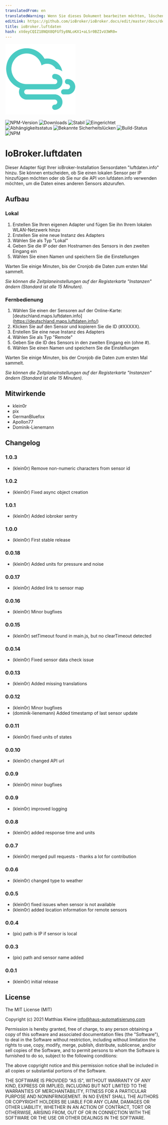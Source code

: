 ```yaml
---
translatedFrom: en
translatedWarning: Wenn Sie dieses Dokument bearbeiten möchten, löschen Sie bitte das Feld "translationsFrom". Andernfalls wird dieses Dokument automatisch erneut übersetzt
editLink: https://github.com/ioBroker/ioBroker.docs/edit/master/docs/de/adapterref/iobroker.luftdaten/README.md
title: ioBroker.luftdaten
hash: xVdeyCQIZ18NQX8QFGf5y8NLoKX1+aLSr0BZIvU3WR0=
---
```

![Logo](../../../en/adapterref/iobroker.luftdaten/admin/luftdaten.png)

![NPM-Version](http://img.shields.io/npm/v/iobroker.luftdaten.svg)
![Downloads](https://img.shields.io/npm/dm/iobroker.luftdaten.svg)
![Stabil](http://iobroker.live/badges/luftdaten-stable.svg)
![Eingerichtet](http://iobroker.live/badges/luftdaten-installed.svg)
![Abhängigkeitsstatus](https://img.shields.io/david/klein0r/iobroker.luftdaten.svg)
![Bekannte Sicherheitslücken](https://snyk.io/test/github/klein0r/ioBroker.luftdaten/badge.svg)
![Build-Status](http://img.shields.io/travis/klein0r/ioBroker.luftdaten.svg)
![NPM](https://nodei.co/npm/iobroker.luftdaten.png?downloads=true)

# IoBroker.luftdaten
Dieser Adapter fügt Ihrer ioBroker-Installation Sensordaten "luftdaten.info" hinzu.
Sie können entscheiden, ob Sie einen lokalen Sensor per IP hinzufügen möchten oder ob Sie nur die API von lufdaten.info verwenden möchten, um die Daten eines anderen Sensors abzurufen.

## Aufbau
### Lokal
1. Erstellen Sie Ihren eigenen Adapter und fügen Sie ihn Ihrem lokalen WLAN-Netzwerk hinzu
2. Erstellen Sie eine neue Instanz des Adapters
3. Wählen Sie als Typ "Lokal"
4. Geben Sie die IP oder den Hostnamen des Sensors in den zweiten Eingang ein
5. Wählen Sie einen Namen und speichern Sie die Einstellungen

Warten Sie einige Minuten, bis der Cronjob die Daten zum ersten Mal sammelt.

*Sie können die Zeitplaneinstellungen auf der Registerkarte "Instanzen" ändern (Standard ist alle 15 Minuten).*

### Fernbedienung
1. Wählen Sie einen der Sensoren auf der Online-Karte: [deutschland.maps.luftdaten.info] (https://deutschland.maps.luftdaten.info/)
2. Klicken Sie auf den Sensor und kopieren Sie die ID (#XXXXX).
3. Erstellen Sie eine neue Instanz des Adapters
4. Wählen Sie als Typ "Remote"
5. Geben Sie die ID des Sensors in den zweiten Eingang ein (ohne #).
6. Wählen Sie einen Namen und speichern Sie die Einstellungen

Warten Sie einige Minuten, bis der Cronjob die Daten zum ersten Mal sammelt.

*Sie können die Zeitplaneinstellungen auf der Registerkarte "Instanzen" ändern (Standard ist alle 15 Minuten).*

## Mitwirkende
- klein0r
- pix
- GermanBluefox
- Apollon77
- Dominik-Lienemann

## Changelog

### 1.0.3

* (klein0r) Remove non-numeric characters from sensor id

### 1.0.2

* (klein0r) Fixed async object creation

### 1.0.1

* (klein0r) Added iobroker sentry

### 1.0.0

* (klein0r) First stable release

### 0.0.18

* (klein0r) Added units for pressure and noise

### 0.0.17

* (klein0r) Added link to sensor map

### 0.0.16

* (klein0r) Minor bugfixes

### 0.0.15

* (klein0r) setTimeout found in main.js, but no clearTimeout detected

### 0.0.14

* (klein0r) Fixed sensor data check issue

### 0.0.13

* (klein0r) Added missing translations

### 0.0.12

* (klein0r) Minor bugfixes
* (dominik-lienemann) Added timestamp of last sensor update

### 0.0.11

* (klein0r) fixed units of states

### 0.0.10

* (klein0r) changed API url

### 0.0.9

* (klein0r) minor bugfixes

### 0.0.9

* (klein0r) improved logging

### 0.0.8

* (klein0r) added response time and units

### 0.0.7

* (klein0r) merged pull requests - thanks a lot for contribution

### 0.0.6

* (klein0r) changed type to weather

### 0.0.5

* (klein0r) fixed issues when sensor is not available
* (klein0r) added location information for remote sensors

### 0.0.4

* (pix) path is IP if sensor is local

### 0.0.3

* (pix) path and sensor name added

### 0.0.1

* (klein0r) initial release

## License

The MIT License (MIT)

Copyright (c) 2021 Matthias Kleine <info@haus-automatisierung.com>

Permission is hereby granted, free of charge, to any person obtaining a copy
of this software and associated documentation files (the "Software"), to deal
in the Software without restriction, including without limitation the rights
to use, copy, modify, merge, publish, distribute, sublicense, and/or sell
copies of the Software, and to permit persons to whom the Software is
furnished to do so, subject to the following conditions:

The above copyright notice and this permission notice shall be included in
all copies or substantial portions of the Software.

THE SOFTWARE IS PROVIDED "AS IS", WITHOUT WARRANTY OF ANY KIND, EXPRESS OR
IMPLIED, INCLUDING BUT NOT LIMITED TO THE WARRANTIES OF MERCHANTABILITY,
FITNESS FOR A PARTICULAR PURPOSE AND NONINFRINGEMENT. IN NO EVENT SHALL THE
AUTHORS OR COPYRIGHT HOLDERS BE LIABLE FOR ANY CLAIM, DAMAGES OR OTHER
LIABILITY, WHETHER IN AN ACTION OF CONTRACT, TORT OR OTHERWISE, ARISING FROM,
OUT OF OR IN CONNECTION WITH THE SOFTWARE OR THE USE OR OTHER DEALINGS IN
THE SOFTWARE.